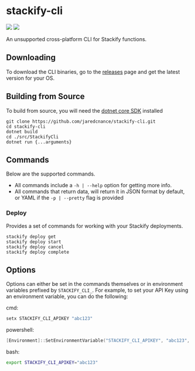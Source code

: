 # stackify-cli
[![](https://travis-ci.org/jaredcnance/stackify-cli.svg)](https://travis-ci.org/jaredcnance/stackify-cli)
![](https://ci.appveyor.com/api/projects/status/0xitfocaqtb8w3os?svg=true)

An unsupported cross-platform CLI for Stackify functions.

## Downloading

To download the CLI binaries, go to the [releases](https://github.com/jaredcnance/stackify-cli/releases) page and get the latest version for your OS.


## Building from Source

To build from source, you will need the [dotnet core SDK](https://www.microsoft.com/net/download/core) installed

```
git clone https://github.com/jaredcnance/stackify-cli.git
cd stackify-cli
dotnet build
cd ./src/StackifyCli
dotnet run {...arguments}
```

## Commands

Below are the supported commands. 
* All commands include a `-h | --help` option for getting more info. 
* All commands that return data, will return it in JSON format by default, or YAML if the `-p | --pretty` flag is provided

### Deploy

Provides a set of commands for working with your Stackify deployments.

```
stackify deploy get
stackify deploy start
stackify deploy cancel
stackify deploy complete
```

## Options

Options can either be set in the commands themselves or in environment variables prefixed by `STACKIFY_CLI_`.
For example, to set your API Key using an environment variable, you can do the following:

cmd:
```cmd
setx STACKIFY_CLI_APIKEY "abc123"
```

powershell:

```powershell
[Environment]::SetEnvironmentVariable("STACKIFY_CLI_APIKEY", "abc123", "User")
```

bash:

```bash
export STACKIFY_CLI_APIKEY="abc123"
```